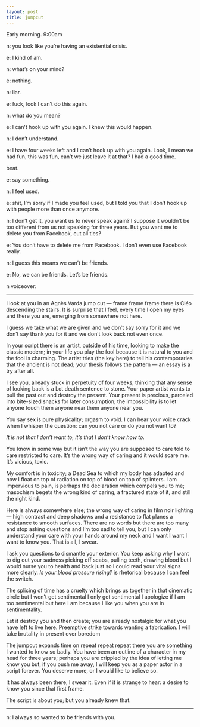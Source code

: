 ```yaml
---
layout: post
title: jumpcut
---
```


Early morning. 9:00am

n: you look like you’re having an existential crisis.

e: I kind of am.

n: what’s on your mind?

e: nothing.

n: liar.

e: fuck, look I can’t do this again.

n: what do you mean?

e: I can’t hook up with you again. I knew this would happen.

n: I don’t understand.

e: I have four weeks left and I can’t hook up with you again. Look, I mean we had fun, this was fun, can’t we just leave it at that? I had a good time. 

beat.

e: say something.

n: I feel used.

e: shit, I’m sorry if I made you feel used, but I told you that I don’t hook up with people more than once anymore.

n: I don’t get it, you want us to never speak again? I suppose it wouldn’t be too different from us not speaking for three years. But you want me to delete you from Facebook, cut all ties?

e: You don’t have to delete me from Facebook. I don’t even use Facebook really.

n: I guess this means we can’t be friends.

e: No, we can be friends. Let’s be friends.

n voiceover:

***

I look at you in an Agnès Varda jump cut — frame frame frame there is Cléo descending the stairs. It is surprise that I feel, every time I open my eyes and there you are, emerging from somewhere not here. 

I guess we take what we are given and we don’t say sorry for it and we don’t say thank you for it and we don’t look back not even once.

In your script there is an artist, outside of his time, looking to make the classic modern; in your life you play the fool because it is natural to you and the fool is charming. The artist tries (the key here) to tell his contemporaries that the ancient is not dead; your thesis follows the pattern — an essay is a try after all.

I see you, already stuck in perpetuity of four weeks, thinking that any sense of looking back is a Lot death sentence to stone. Your paper artist wants to pull the past out and destroy the present. Your present is precious, parceled into bite-sized snacks for later consumption; the impossibility is to let anyone touch them anyone near them anyone near you.

You say sex is pure physicality; orgasm to void. I can hear your voice crack when I whisper the question: can you not care or do you not want to? 

*It is not that I don’t want to, it’s that I don’t know how to.*

You know in some way but it isn’t the way you are supposed to care told to care restricted to care. It’s the wrong way of caring and it would scare me. It’s vicious, toxic.

My comfort is in toxicity; a Dead Sea to which my body has adapted and now I float on top of radiation on top of blood on top of splinters. I am impervious to pain, is perhaps the declaration which compels you to me; masochism begets the wrong kind of caring, a fractured state of it, and still the right kind.

Here is always somewhere else; the wrong way of caring in film noir lighting — high contrast and deep shadows and a resistance to flat planes a resistance to smooth surfaces. There are no words but there are too many and stop asking questions and I’m too sad to tell you, but I can only understand your care with your hands around my neck and I want I want I want to know you. That is all, I swear. 

I ask you questions to dismantle your exterior. You keep asking why I want to dig out your sadness picking off scabs, pulling teeth, drawing blood but I would nurse you to health and back just so I could read your vital signs more clearly. *Is your blood pressure rising?* is rhetorical because I can feel the switch.

The splicing of time has a cruelty which brings us together in that cinematic circle but I won’t get sentimental I only get sentimental I apologize if I am too sentimental but here I am because I like you when you are in sentimentality.

Let it destroy you and then create; you are already nostalgic for what you have left to live here. Preemptive strike towards wanting a fabrication. I will take brutality in present over boredom

The jumpcut expands time on repeat repeat repeat there you are something I wanted to know so badly. You have been an outline of a character in my head for three years; perhaps you are crippled by the idea of letting me know you but, if you push me away, I will keep you as a paper actor in a script forever. You deserve more, or I would like to believe so. 

It has always been there, I swear it. Even if it is strange to hear: a desire to know you since that first  frame. 

The script is about you; but you already knew that.

***

n: I always so wanted to be friends with you.
